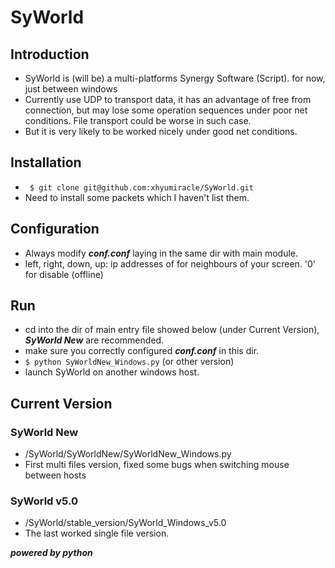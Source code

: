 # SyWorld
## Introduction
* SyWorld is (will be) a multi-platforms Synergy Software (Script). for now, just between windows
* Currently use UDP to transport data, it has an advantage of free from connection, but may lose some operation sequences under poor net conditions. File transport could be worse in such case.
* But it is very likely to be worked nicely under good net conditions.

## Installation
* ` $ git clone git@github.com:xhyumiracle/SyWorld.git`
* Need to install some packets which I haven't list them.

## Configuration
* Always modify ***conf.conf*** laying in the same dir with main module.
* left, right, down, up: ip addresses of for neighbours of your screen. '0' for disable (offline)

## Run
* cd into the dir of main entry file showed below (under Current Version), ***SyWorld New*** are recommended.
* make sure you correctly configured ***conf.conf*** in this dir.
* `$ python SyWorldNew_Windows.py` (or other version)
* launch SyWorld on another windows host.

## Current Version
### SyWorld New
* /SyWorld/SyWorldNew/SyWorldNew_Windows.py
* First multi files version, fixed some bugs when switching mouse between hosts

### SyWorld v5.0
* /SyWorld/stable_version/SyWorld_Windows_v5.0
* The last worked single file version.

***powered by python***
